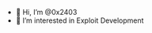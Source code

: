 - 👋 Hi, I’m @0x2403
- 👀 I’m interested in Exploit Development

<!---
0x2403/0x2403 is a ✨ special ✨ repository because its `README.md` (this file) appears on your GitHub profile.
You can click the Preview link to take a look at your changes.
--->
